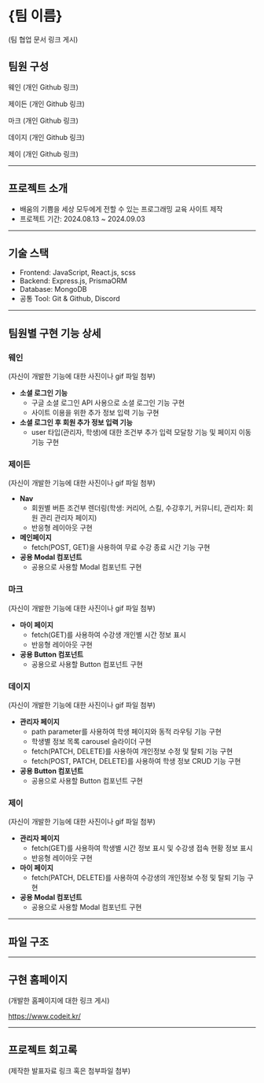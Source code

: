 # **{팀 이름}**

(팀 협업 문서 링크 게시)

## **팀원 구성**

웨인 (개인 Github 링크)

제이든 (개인 Github 링크)

마크 (개인 Github 링크)

데이지 (개인 Github 링크)

제이 (개인 Github 링크)

---

## **프로젝트 소개**

- 배움의 기쁨을 세상 모두에게 전할 수 있는 프로그래밍 교육 사이트 제작
- 프로젝트 기간: 2024.08.13 ~ 2024.09.03

---

## **기술 스택**

- Frontend: JavaScript, React.js, scss
- Backend: Express.js, PrismaORM
- Database: MongoDB
- 공통 Tool: Git & Github, Discord

---

## **팀원별 구현 기능 상세**

### **웨인**

(자신이 개발한 기능에 대한 사진이나 gif 파일 첨부)

- **소셜 로그인 기능**
    - 구글 소셜 로그인 API 사용으로 소셜 로그인 기능 구현
    - 사이트 이용을 위한 추가 정보 입력 기능 구현
- **소셜 로그인 후 회원 추가 정보 입력 기능**
    - user 타입(관리자, 학생)에 대한 조건부 추가 입력 모달창 기능 및 페이지 이동 기능 구현

### **제이든**

(자신이 개발한 기능에 대한 사진이나 gif 파일 첨부)

- **Nav**
    - 회원별 버튼 조건부 렌더링(학생: 커리어, 스킬, 수강후기, 커뮤니티, 관리자: 회원 관리 관리자 페이지)
    - 반응형 레이아웃 구현
- **메인페이지**
    - fetch(POST, GET)을 사용하여 무료 수강 종료 시간 기능 구현
- **공용 Modal 컴포넌트**
    - 공용으로 사용할 Modal 컴포넌트 구현

### **마크**

(자신이 개발한 기능에 대한 사진이나 gif 파일 첨부)

- **마이 페이지**
    - fetch(GET)를 사용하여 수강생 개인별 시간 정보 표시
    - 반응형 레이아웃 구현
- **공용 Button 컴포넌트**
    - 공용으로 사용할 Button 컴포넌트 구현

### **데이지**

(자신이 개발한 기능에 대한 사진이나 gif 파일 첨부)

- **관리자 페이지**
    - path parameter를 사용하여 학생 페이지와 동적 라우팅 기능 구현
    - 학생별 정보 목록 carousel 슬라이더 구현
    - fetch(PATCH, DELETE)를 사용하여 개인정보 수정 및 탈퇴 기능 구현
    - fetch(POST, PATCH, DELETE)를 사용하여 학생 정보 CRUD 기능 구현
- **공용 Button 컴포넌트**
    - 공용으로 사용할 Button 컴포넌트 구현

### **제이**

(자신이 개발한 기능에 대한 사진이나 gif 파일 첨부)

- **관리자 페이지**
    - fetch(GET)를 사용하여 학생별 시간 정보 표시 및 수강생 접속 현황 정보 표시
    - 반응형 레이아웃 구현
- **마이 페이지**
    - fetch(PATCH, DELETE)를 사용하여 수강생의 개인정보 수정 및 탈퇴 기능 구현
- **공용 Modal 컴포넌트**
    - 공용으로 사용할 Modal 컴포넌트 구현

---

## **파일 구조**

---

## **구현 홈페이지**

(개발한 홈페이지에 대한 링크 게시)

https://www.codeit.kr/

---

## **프로젝트 회고록**

(제작한 발표자료 링크 혹은 첨부파일 첨부)